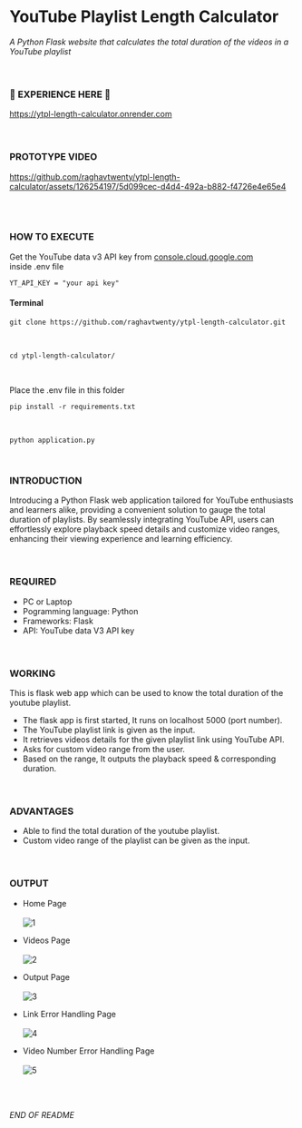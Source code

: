 # YouTube Playlist Length Calculator
_A Python Flask website that calculates the total duration of the videos in a YouTube playlist_
<br><br><br>


### 🌟 EXPERIENCE HERE 🌟
https://ytpl-length-calculator.onrender.com
<br><br><br>


### PROTOTYPE VIDEO
https://github.com/raghavtwenty/ytpl-length-calculator/assets/126254197/5d099cec-d4d4-492a-b882-f4726e4e65e4

<br><br>

### HOW TO EXECUTE

Get the YouTube data v3 API key from <a href="console.cloud.google.com"> console.cloud.google.com </a> <br>
inside .env file
```
YT_API_KEY = "your api key"
```

#### Terminal
```
git clone https://github.com/raghavtwenty/ytpl-length-calculator.git
```
<br>

```
cd ytpl-length-calculator/
```
<br>

Place the .env file in this folder
<br>

```
pip install -r requirements.txt
```
<br>

```
python application.py
```
<br>


### INTRODUCTION
Introducing a Python Flask web application tailored for YouTube enthusiasts and learners alike, providing a convenient solution to gauge the total duration of playlists. By seamlessly integrating YouTube API, users can effortlessly explore playback speed details and customize video ranges, enhancing their viewing experience and learning efficiency.
<br><br><br>


### REQUIRED
- PC or Laptop <br>
- Pogramming language: Python <br>
- Frameworks: Flask <br>
- API: YouTube data V3 API key
<br><br><br>


### WORKING
This is flask web app which can be used to know the total duration of the youtube playlist. <br>
- The flask app is first started, It runs on localhost 5000 (port number).<br>
- The YouTube playlist link is given as the input. <br>
- It retrieves videos details for the given playlist link using YouTube API. <br>
- Asks for custom video range from the user. <br>
- Based on the range, It outputs the playback speed & corresponding duration. 
<br><br><br>


### ADVANTAGES
- Able to find the total duration of the youtube playlist. <br>
- Custom video range of the playlist can be given as the input.
<br><br><br>


### OUTPUT

- Home Page <br><br>
![1](https://github.com/raghavtwenty/ytpl-length-calculator/assets/126254197/f6f8062b-f886-4634-94b5-fd6c2c701d48)


- Videos Page <br><br>
![2](https://github.com/raghavtwenty/ytpl-length-calculator/assets/126254197/88e10fa3-5367-4b76-bd1c-debb8cf5d040)
 

- Output Page <br><br>
![3](https://github.com/raghavtwenty/ytpl-length-calculator/assets/126254197/49d81376-ca79-422e-9928-65222a422325)


- Link Error Handling Page <br><br>
![4](https://github.com/raghavtwenty/ytpl-length-calculator/assets/126254197/33605a91-f73a-4ca8-bbd4-6668119fb47c)


- Video Number Error Handling Page <br><br>
![5](https://github.com/raghavtwenty/ytpl-length-calculator/assets/126254197/c7531e73-b643-478c-8ad0-ee89fd6a293b)

<br><br>

_END OF README_

